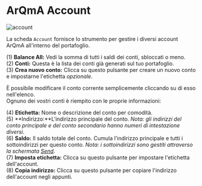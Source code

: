 # ArQmA Account #
![account](media/nero_account.png)

La scheda `Account` fornisce lo strumento per gestire i diversi account ArQmA all'interno del portafoglio.

(1) **Balance All:** Vedi la somma di tutti i saldi dei conti, sbloccati o meno.  
(2) **Conti:** Questa è la lista dei conti già generati sul tuo portafoglio.  
(3) **Crea nuovo conto:** Clicca su questo pulsante per creare un nuovo conto e impostarne l'etichetta *opzionale*.

È possibile modificare il conto corrente semplicemente cliccando su di esso nell'elenco.  
Ognuno dei vostri conti è riempito con le proprie informazioni:

(4) **Etichetta:** Nome o descrizione del conto per comodità.  
(5) **Indirizzo:**L'indirizzo principale del conto. *Nota: gli indirizzi del conto principale e del conto secondario hanno numeri di intestazione diversi*.  
(6) **Saldo:** Il saldo totale del conto. Cumula l'indirizzo principale e tutti i sottoindirizzi per questo conto. *Nota: i sottoindirizzi sono gestiti attraverso la schermata [Send](#send-ArQmA)*.  
(7) **Imposta etichetta:** Clicca su questo pulsante per impostare l'etichetta dell'account.  
(8) **Copia indirizzo:** Clicca su questo pulsante per copiare l'indirizzo dell'account negli appunti.
